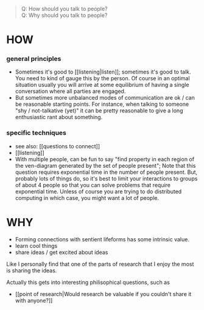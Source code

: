 > Q: How should you talk to people?\
> Q: Why should you talk to people?

# HOW
### general principles
- Sometimes it's good to [[listening|listen]]; sometimes it's good to talk. You need to kind of gauge this by the person. Of course in an optimal situation usually you will arrive at some equilibrium of having a single conversation where all parties are engaged. 
- But sometimes more unbalanced modes of communication are ok / can be reasonable starting points. For instance, when talking to someone "shy / not-talkative (yet)" it can be pretty reasonable to give a long enthusiastic rant about something.

### specific techniques
- see also: [[questions to connect]]
- [[listening]]
- With multiple people, can be fun to say "find property in each region of the ven-diagram generated by the set of people present"; Note that this question requires exponential time in the number of people present. But, probably lots of things do, so it's best to limit your interactions to groups of about 4 people so that you can solve problems that require exponential time. Unless of course you are trying to do distributed computing in which case, you might want a lot of people. 

# WHY
- Forming connections with sentient lifeforms has some intrinsic value.
- learn cool things
- share ideas / get excited about ideas

Like I personally find that one of the parts of research that I enjoy the most is sharing the ideas.

Actually this gets into interesting philisophical questions, such as
- [[point of research|Would research be valuable if you couldn't share it with anyone?]]
